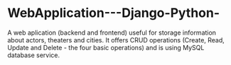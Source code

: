 # WebApplication---Django-Python-
A web aplication (backend and frontend) useful for storage information about actors, theaters and cities. It offers CRUD operations (Create, Read, Update and Delete - the four basic operations) and is using  MySQL database service.

